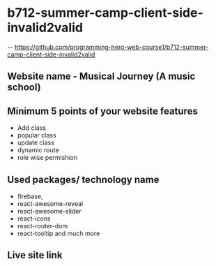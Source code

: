# b712-summer-camp-client-side-invalid2valid

-- https://github.com/programming-hero-web-course1/b712-summer-camp-client-side-invalid2valid

## Website name - Musical Journey (A music school)

## Minimum 5 points of your website features

- Add class
- popular class
- update class
- dynamic route
- role wise permishion

## Used packages/ technology name

- firebase,
- react-awesome-reveal
- react-awesome-slider
- react-icons
- react-router-dom
- react-tooltip and much more

## Live site link
